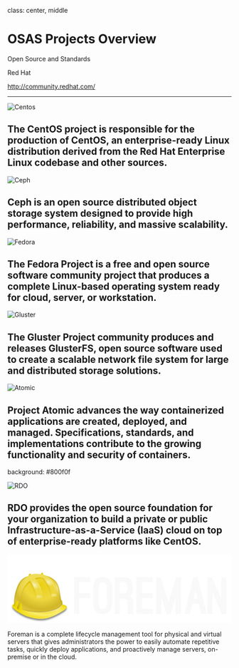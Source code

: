 class: center, middle
# OSAS Projects Overview

Open Source and Standards

Red Hat

http://community.redhat.com/

---
![Centos](images/centos-logo.svg)

The CentOS project is responsible for the production of CentOS, an enterprise-ready Linux distribution derived from the Red Hat Enterprise Linux codebase and other sources.
---
![Ceph](images/ceph-logo.svg)

Ceph is an open source distributed object storage system designed to provide high performance, reliability, and massive scalability.
---
![Fedora](images/fedora-logo.svg)

The Fedora Project is a free and open source software community project that produces a complete Linux-based operating system ready for cloud, server, or workstation.
---
![Gluster](images/gluster-logo.svg)

The Gluster Project community produces and releases GlusterFS, open source software used to create a scalable network file system for large and distributed storage solutions.
---
![Atomic](images/atomic-logo.svg)

Project Atomic advances the way containerized applications are created, deployed, and managed. Specifications, standards, and implementations contribute to the growing functionality and security of containers.
---
background: #800f0f

![RDO](images/rdo-logo.svg)

RDO provides the open source foundation for your organization to build a private or public Infrastructure-as-a-Service (IaaS) cloud on top of enterprise-ready platforms like CentOS.
---
![Foreman](images/foreman.svg)

Foreman is a complete lifecycle management tool for physical and virtual servers that gives administrators the power to easily automate repetitive tasks, quickly deploy applications, and proactively manage servers, on-premise or in the cloud.


